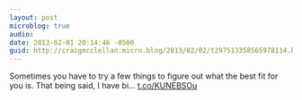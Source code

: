 ```yaml
---
layout: post
microblog: true
audio: 
date: 2013-02-01 20:14:46 -0500
guid: http://craigmcclellan.micro.blog/2013/02/02/t297513358565978114.html
---
```

Sometimes you have to try a few things to figure out what the best fit for you is. That being said, I have bi… [t.co/KUNEBSOu](http://t.co/KUNEBSOu)
